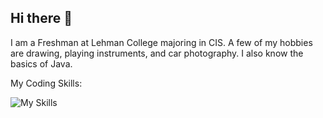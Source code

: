 ## Hi there 👋
I am a Freshman at Lehman College majoring in CIS. A few of my hobbies are drawing, playing instruments, and car photography. I also know the basics of Java.

My Coding Skills:

![My Skills](https://skillicons.dev/icons?i=java)

<!--
**RandyAmparo/RandyAmparo** is a ✨ _special_ ✨ repository because its `README.md` (this file) appears on your GitHub profile.

Here are some ideas to get you started:

- 🔭 I’m currently working on ...
- 🌱 I’m currently learning ...
- 👯 I’m looking to collaborate on ...
- 🤔 I’m looking for help with ...
- 💬 Ask me about ...
- 📫 How to reach me: ...
- 😄 Pronouns: ...
- ⚡ Fun fact: ...
-->
